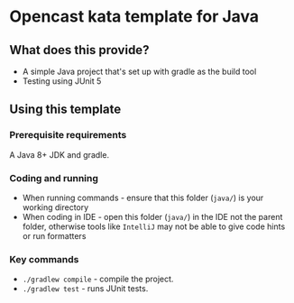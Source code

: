 # Opencast kata template for Java

## What does this provide?

- A simple Java project that's set up with gradle as the build tool
- Testing using JUnit 5

## Using this template

### Prerequisite requirements

A Java 8+ JDK and gradle.

### Coding and running

- When running commands - ensure that this folder (`java/`) is your working directory
- When coding in IDE - open this folder (`java/`) in the IDE not the parent folder, otherwise tools like `IntelliJ` may not be able to give code hints or run formatters

### Key commands

- `./gradlew compile` - compile the project.
- `./gradlew test` - runs JUnit tests.